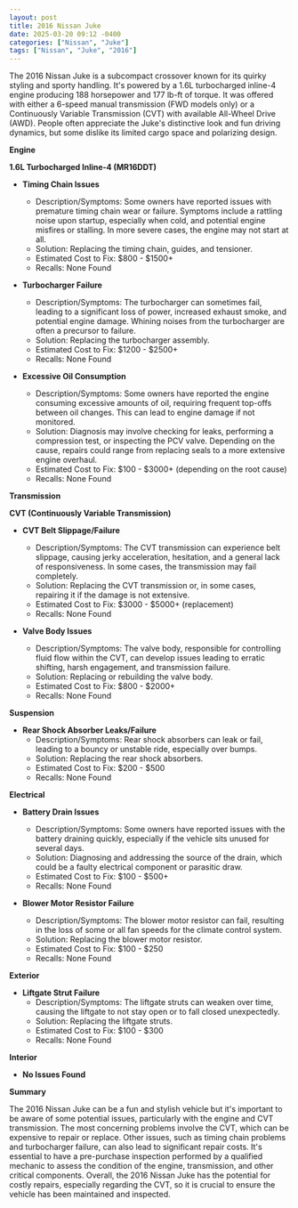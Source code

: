 ```yaml
---
layout: post
title: 2016 Nissan Juke
date: 2025-03-20 09:12 -0400
categories: ["Nissan", "Juke"]
tags: ["Nissan", "Juke", "2016"]
---
```

The 2016 Nissan Juke is a subcompact crossover known for its quirky styling and sporty handling. It's powered by a 1.6L turbocharged inline-4 engine producing 188 horsepower and 177 lb-ft of torque. It was offered with either a 6-speed manual transmission (FWD models only) or a Continuously Variable Transmission (CVT) with available All-Wheel Drive (AWD). People often appreciate the Juke's distinctive look and fun driving dynamics, but some dislike its limited cargo space and polarizing design.

**Engine**

**1.6L Turbocharged Inline-4 (MR16DDT)**

*   **Timing Chain Issues**
    *   Description/Symptoms: Some owners have reported issues with premature timing chain wear or failure. Symptoms include a rattling noise upon startup, especially when cold, and potential engine misfires or stalling. In more severe cases, the engine may not start at all.
    *   Solution: Replacing the timing chain, guides, and tensioner.
    *   Estimated Cost to Fix: $800 - $1500+
    *   Recalls: None Found

*   **Turbocharger Failure**
    *   Description/Symptoms: The turbocharger can sometimes fail, leading to a significant loss of power, increased exhaust smoke, and potential engine damage. Whining noises from the turbocharger are often a precursor to failure.
    *   Solution: Replacing the turbocharger assembly.
    *   Estimated Cost to Fix: $1200 - $2500+
    *   Recalls: None Found

*   **Excessive Oil Consumption**
    *   Description/Symptoms: Some owners have reported the engine consuming excessive amounts of oil, requiring frequent top-offs between oil changes. This can lead to engine damage if not monitored.
    *   Solution: Diagnosis may involve checking for leaks, performing a compression test, or inspecting the PCV valve. Depending on the cause, repairs could range from replacing seals to a more extensive engine overhaul.
    *   Estimated Cost to Fix: $100 - $3000+ (depending on the root cause)
    *   Recalls: None Found

**Transmission**

**CVT (Continuously Variable Transmission)**

*   **CVT Belt Slippage/Failure**
    *   Description/Symptoms: The CVT transmission can experience belt slippage, causing jerky acceleration, hesitation, and a general lack of responsiveness. In some cases, the transmission may fail completely.
    *   Solution: Replacing the CVT transmission or, in some cases, repairing it if the damage is not extensive.
    *   Estimated Cost to Fix: $3000 - $5000+ (replacement)
    *   Recalls: None Found

*   **Valve Body Issues**
    *   Description/Symptoms: The valve body, responsible for controlling fluid flow within the CVT, can develop issues leading to erratic shifting, harsh engagement, and transmission failure.
    *   Solution: Replacing or rebuilding the valve body.
    *   Estimated Cost to Fix: $800 - $2000+
    *   Recalls: None Found

**Suspension**

*   **Rear Shock Absorber Leaks/Failure**
    *   Description/Symptoms: Rear shock absorbers can leak or fail, leading to a bouncy or unstable ride, especially over bumps.
    *   Solution: Replacing the rear shock absorbers.
    *   Estimated Cost to Fix: $200 - $500
    *   Recalls: None Found

**Electrical**

*   **Battery Drain Issues**
    *   Description/Symptoms: Some owners have reported issues with the battery draining quickly, especially if the vehicle sits unused for several days.
    *   Solution: Diagnosing and addressing the source of the drain, which could be a faulty electrical component or parasitic draw.
    *   Estimated Cost to Fix: $100 - $500+
    *   Recalls: None Found

*   **Blower Motor Resistor Failure**
    *   Description/Symptoms: The blower motor resistor can fail, resulting in the loss of some or all fan speeds for the climate control system.
    *   Solution: Replacing the blower motor resistor.
    *   Estimated Cost to Fix: $100 - $250
    *   Recalls: None Found

**Exterior**

*   **Liftgate Strut Failure**
    * Description/Symptoms: The liftgate struts can weaken over time, causing the liftgate to not stay open or to fall closed unexpectedly.
    * Solution: Replacing the liftgate struts.
    * Estimated Cost to Fix: $100 - $300
    * Recalls: None Found

**Interior**

*   **No Issues Found**

**Summary**

The 2016 Nissan Juke can be a fun and stylish vehicle but it's important to be aware of some potential issues, particularly with the engine and CVT transmission. The most concerning problems involve the CVT, which can be expensive to repair or replace. Other issues, such as timing chain problems and turbocharger failure, can also lead to significant repair costs. It's essential to have a pre-purchase inspection performed by a qualified mechanic to assess the condition of the engine, transmission, and other critical components. Overall, the 2016 Nissan Juke has the potential for costly repairs, especially regarding the CVT, so it is crucial to ensure the vehicle has been maintained and inspected.

